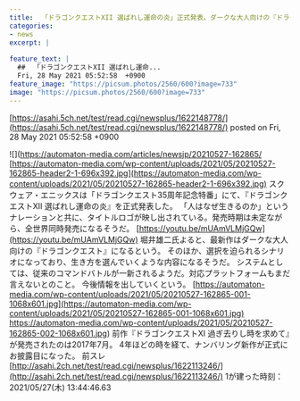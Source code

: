 ```yaml
---
title:  「ドラゴンクエストXII 選ばれし運命の炎」正式発表。ダークな大人向けの『ドラクエ』に★6  
categories:
- news
excerpt: |
  
feature_text: |
  ##  「ドラゴンクエストXII 選ばれし運命...
  Fri, 28 May 2021 05:52:58  +0900
feature_image: "https://picsum.photos/2560/600?image=733"
image: "https://picsum.photos/2560/600?image=733"
---
```


[https://asahi.5ch.net/test/read.cgi/newsplus/1622148778/](https://asahi.5ch.net/test/read.cgi/newsplus/1622148778/)
posted on Fri, 28 May 2021 05:52:58  +0900

<!--more-->

![](https://automaton-media.com/articles/newsjp/20210527-162865/ [https://automaton-media.com/wp-content/uploads/2021/05/20210527-162865-header2-1-696x392.jpg](https://automaton-media.com/wp-content/uploads/2021/05/20210527-162865-header2-1-696x392.jpg) スクウェア・エニックスは「ドラゴンクエスト35周年記念特番」にて、『ドラゴンクエストXII 選ばれし運命の炎』を正式発表した。 「人はなぜ生きるのか」というナレーションと共に、タイトルロゴが映し出されている。発売時期は未定ながら、全世界同時発売になるそうだ。 [https://youtu.be/mUAmVLMjGQw](https://youtu.be/mUAmVLMjGQw) 堀井雄二氏よると、最新作はダークな大人向けの『ドラゴンクエスト』になるという。 そのほか、選択を迫られるシナリオになっており、生き方を選んでいくような内容になるそうだ。 システムとしては、従来のコマンドバトルが一新されるようだ。対応プラットフォームもまだ言えないとのこと。 今後情報を出していくという。 [https://automaton-media.com/wp-content/uploads/2021/05/20210527-162865-001-1068x601.jpg](https://automaton-media.com/wp-content/uploads/2021/05/20210527-162865-001-1068x601.jpg) https://automaton-media.com/wp-content/uploads/2021/05/20210527-162865-002-1068x601.jpg) 前作『ドラゴンクエストXI 過ぎ去りし時を求めて』が発売されたのは2017年7月。 4年ほどの時を経て、ナンバリング新作が正式にお披露目になった。 前スレ [http://asahi.2ch.net/test/read.cgi/newsplus/1622113246/](http://asahi.2ch.net/test/read.cgi/newsplus/1622113246/) 1が建った時刻：2021/05/27(木) 13:44:46.63

